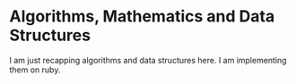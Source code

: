 # Algorithms, Mathematics and Data Structures

I am just recapping algorithms and data structures here. 
I am implementing them on ruby.
